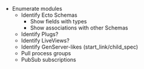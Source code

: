 - Enumerate modules
	- Identify Ecto Schemas
		- Show fields with types
		- Show associations with other Schemas
	- Identify Plugs?
	- Identify LiveViews?
	- Identify GenServer-likes (start_link/child_spec)
	- Pull process groups
	- PubSub subscriptions 
